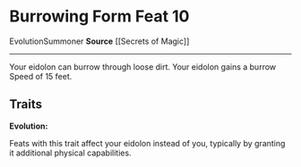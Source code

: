 ﻿---
actions: null
cost: null
element: null
feat: Burrowing Form
frequency: null
heighten_level: null
id: '2922'
level: '10'
name: Burrowing Form
prerequisite: null
rarity: Common
requirement: null
school: null
source: '[[DATABASE/source/Secrets of Magic|Secrets of Magic]]'
subcategory: null
trait:
- '[[DATABASE/trait/Evolution|Evolution]]'
- '[[DATABASE/trait/Summoner|Summoner]]'
trigger: null
type: Feat

---
# Burrowing Form <span class="item-type">Feat 10</span>

<span class="item-trait">Evolution</span><span class="item-trait">Summoner</span>
**Source** [[Secrets of Magic]]

---
Your eidolon can burrow through loose dirt. Your eidolon gains a burrow Speed of 15 feet.

## Traits

**Evolution:**

Feats with this trait affect your eidolon instead of you, typically by granting it additional physical capabilities.